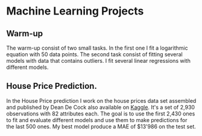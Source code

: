 # Machine Learning Projects
## Warm-up
The warm-up consist of two small tasks. In the first one I fit a logarithmic equation with 50 data points. The second task consist of fitting several models
with data that contains outliers. I fit several linear regressions with different models.

## House Price Prediction.
In the House Price prediction I work on the house prices data set assembled and published by Dean De Cock also available on [Kaggle](https://www.kaggle.com/c/house-prices-advanced-regression-techniques/overview).
It's a set of 2,930 observations with 82 attributes each. The goal is to use the first 2,430 ones to fit and evaluate different models 
and use them to make predictions for the last 500 ones. My best model produce a MAE of $13'986 on the test set.
